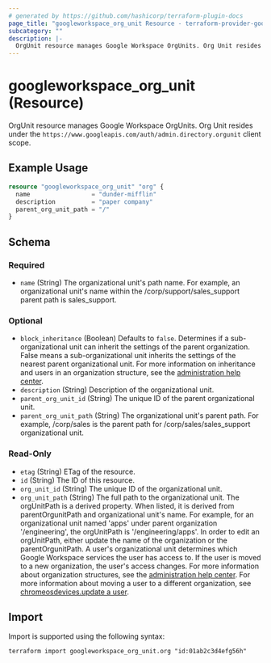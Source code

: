```yaml
---
# generated by https://github.com/hashicorp/terraform-plugin-docs
page_title: "googleworkspace_org_unit Resource - terraform-provider-googleworkspace"
subcategory: ""
description: |-
  OrgUnit resource manages Google Workspace OrgUnits. Org Unit resides under the https://www.googleapis.com/auth/admin.directory.orgunit client scope.
---
```


# googleworkspace_org_unit (Resource)

OrgUnit resource manages Google Workspace OrgUnits. Org Unit resides under the `https://www.googleapis.com/auth/admin.directory.orgunit` client scope.

## Example Usage

```terraform
resource "googleworkspace_org_unit" "org" {
  name                 = "dunder-mifflin"
  description          = "paper company"
  parent_org_unit_path = "/"
}
```

<!-- schema generated by tfplugindocs -->
## Schema

### Required

- `name` (String) The organizational unit's path name. For example, an organizational unit's name within the /corp/support/sales_support parent path is sales_support.

### Optional

- `block_inheritance` (Boolean) Defaults to `false`. Determines if a sub-organizational unit can inherit the settings of the parent organization. False means a sub-organizational unit inherits the settings of the nearest parent organizational unit. For more information on inheritance and users in an organization structure, see the [administration help center](https://support.google.com/a/answer/4352075).
- `description` (String) Description of the organizational unit.
- `parent_org_unit_id` (String) The unique ID of the parent organizational unit.
- `parent_org_unit_path` (String) The organizational unit's parent path. For example, /corp/sales is the parent path for /corp/sales/sales_support organizational unit.

### Read-Only

- `etag` (String) ETag of the resource.
- `id` (String) The ID of this resource.
- `org_unit_id` (String) The unique ID of the organizational unit.
- `org_unit_path` (String) The full path to the organizational unit. The orgUnitPath is a derived property. When listed, it is derived from parentOrgunitPath and organizational unit's name. For example, for an organizational unit named 'apps' under parent organization '/engineering', the orgUnitPath is '/engineering/apps'. In order to edit an orgUnitPath, either update the name of the organization or the parentOrgunitPath. A user's organizational unit determines which Google Workspace services the user has access to. If the user is moved to a new organization, the user's access changes. For more information about organization structures, see the [administration help center](https://support.google.com/a/answer/4352075). For more information about moving a user to a different organization, see [chromeosdevices.update a user](https://developers.google.com/admin-sdk/directory/v1/guides/manage-users#update_user).

## Import

Import is supported using the following syntax:

```shell
terraform import googleworkspace_org_unit.org "id:01ab2c3d4efg56h"
```
